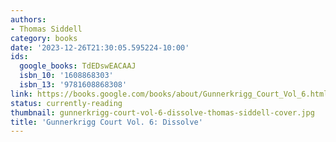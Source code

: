 ```yaml
---
authors:
- Thomas Siddell
category: books
date: '2023-12-26T21:30:05.595224-10:00'
ids:
  google_books: TdEDswEACAAJ
  isbn_10: '1608868303'
  isbn_13: '9781608868308'
link: https://books.google.com/books/about/Gunnerkrigg_Court_Vol_6.html?hl=&id=TdEDswEACAAJ
status: currently-reading
thumbnail: gunnerkrigg-court-vol-6-dissolve-thomas-siddell-cover.jpg
title: 'Gunnerkrigg Court Vol. 6: Dissolve'
---
```

